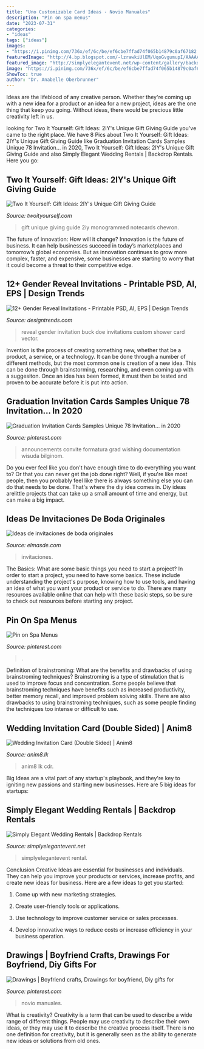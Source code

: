 ```yaml
---
title: "Uno Customizable Card Ideas - Novio Manuales"
description: "Pin on spa menus"
date: "2023-07-31"
categories:
- "ideas"
tags: ["ideas"]
images:
- "https://i.pinimg.com/736x/ef/6c/be/ef6cbe7ffad74f065b14879c0af67182.jpg"
featuredImage: "http://4.bp.blogspot.com/-lzrawkiUlEM/UqoGvgumupI/AAAAAAAAHuU/tP_qKKp5WW4/s1600/photo+3.JPG"
featured_image: "http://simplyelegantevent.net/wp-content/gallery/backdrop-slideshow/677A1906.jpg"
image: "https://i.pinimg.com/736x/ef/6c/be/ef6cbe7ffad74f065b14879c0af67182.jpg"
ShowToc: true
author: "Dr. Anabelle Oberbrunner"
---
```



Ideas are the lifeblood of any creative person. Whether they're coming up with a new idea for a product or an idea for a new project, ideas are the one thing that keep you going. Without ideas, there would be precious little creativity left in us.

	

		
looking for Two It Yourself: Gift Ideas: 2IY&#039;s Unique Gift Giving Guide you've came to the right place. We have 8 Pics about Two It Yourself: Gift Ideas: 2IY&#039;s Unique Gift Giving Guide like Graduation Invitation Cards Samples Unique 78 Invitation… in 2020, Two It Yourself: Gift Ideas: 2IY&#039;s Unique Gift Giving Guide and also Simply Elegant Wedding Rentals | Backdrop Rentals. Here you go:
		
    
## Two It Yourself: Gift Ideas: 2IY&#039;s Unique Gift Giving Guide

<img loading=lazy src="http://4.bp.blogspot.com/-lzrawkiUlEM/UqoGvgumupI/AAAAAAAAHuU/tP_qKKp5WW4/s1600/photo+3.JPG" onerror="this.onerror=null;this.src='https://tse2.mm.bing.net/th?id=OIP.XNJct9l3IRZAlT_Puz89GAHaJ4&amp;pid=15.1';" alt="Two It Yourself: Gift Ideas: 2IY&#039;s Unique Gift Giving Guide">

_Source: twoityourself.com_

>gift unique giving guide 2iy monogrammed notecards chevron. 

	

The future of innovation: How will it change?
Innovation is the future of business. It can help businesses succeed in today’s marketplaces and tomorrow’s global economies. But as innovation continues to grow more complex, faster, and expensive, some businesses are starting to worry that it could become a threat to their competitive edge.

    
## 12+ Gender Reveal Invitations - Printable PSD, AI, EPS | Design Trends

<img loading=lazy src="https://images.designtrends.com/wp-content/uploads/2016/11/20181551/Custom-Gender-Reveal-Invitation.jpg" onerror="this.onerror=null;this.src='https://tse1.mm.bing.net/th?id=OIP.mdv638RkUvJL4lOEWlSSCQHaHR&amp;pid=15.1';" alt="12+ Gender Reveal Invitations - Printable PSD, AI, EPS | Design Trends">

_Source: designtrends.com_

>reveal gender invitation buck doe invitations custom shower card vector. 

	

Invention is the process of creating something new, whether that be a product, a service, or a technology. It can be done through a number of different methods, but the most common one is creation of a new idea. This can be done through brainstorming, researching, and even coming up with a suggesiton. Once an idea has been formed, it must then be tested and proven to be accurate before it is put into action.

    
## Graduation Invitation Cards Samples Unique 78 Invitation… In 2020

<img loading=lazy src="https://i.pinimg.com/736x/c3/4e/e7/c34ee7d231595af8d09292f0ca19d537.jpg" onerror="this.onerror=null;this.src='https://tse2.mm.bing.net/th?id=OIP.CSu65efnS12aIXHxKrYP7wHaI-&amp;pid=15.1';" alt="Graduation Invitation Cards Samples Unique 78 Invitation… in 2020">

_Source: pinterest.com_

>announcements convite formatura grad wishing documentation wisuda bilginom. 

	

Do you ever feel like you don't have enough time to do everything you want to? Or that you can never get the job done right? Well, if you're like most people, then you probably feel like there is always something else you can do that needs to be done. That's where the diy idea comes in. Diy ideas arelittle projects that can take up a small amount of time and energy, but can make a big impact.

    
## Ideas De Invitaciones De Boda Originales

<img loading=lazy src="http://elmasde.com/wp-content/uploads/2015/09/Ideas-de-invitaciones-de-boda-originales-2.jpg" onerror="this.onerror=null;this.src='https://tse2.mm.bing.net/th?id=OIP.1k0U72NuHmTM4k9logd6rAAAAA&amp;pid=15.1';" alt="Ideas de invitaciones de boda originales">

_Source: elmasde.com_

>invitaciones. 

	

The Basics: What are some basic things you need to start a project?
In order to start a project, you need to have some basics. These include understanding the project's purpose, knowing how to use tools, and having an idea of what you want your product or service to do. There are many resources available online that can help with these basic steps, so be sure to check out resources before starting any project.

    
## Pin On Spa Menus

<img loading=lazy src="https://i.pinimg.com/736x/00/40/a4/0040a46fb582ad33b3bb4bd2dbdd9926.jpg" onerror="this.onerror=null;this.src='https://tse4.mm.bing.net/th?id=OIP.n3ZncE_PNjzM3VBRjjulqwHaKd&amp;pid=15.1';" alt="Pin on Spa Menus">

_Source: pinterest.com_

>. 

	

Definition of brainstroming: What are the benefits and drawbacks of using brainstroming techniques?
Brainstroming is a type of stimulation that is used to improve focus and concentration. Some people believe that brainstroming techniques have benefits such as increased productivity, better memory recall, and improved problem solving skills. There are also drawbacks to using brainstroming techniques, such as some people finding the techniques too intense or difficult to use.

    
## Wedding Invitation Card (Double Sided) | Anim8

<img loading=lazy src="https://www.anim8.lk/media/catalog/product/cache/1/image/1800x/040ec09b1e35df139433887a97daa66f/f/r/front_and_back_8.jpg" onerror="this.onerror=null;this.src='https://tse3.mm.bing.net/th?id=OIP.zdoR4OO2XeMIABZo5nqcfQHaHa&amp;pid=15.1';" alt="Wedding Invitation Card (Double Sided) | Anim8">

_Source: anim8.lk_

>anim8 lk cdr. 

	

Big Ideas are a vital part of any startup's playbook, and they're key to igniting new passions and starting new businesses. Here are 5 big ideas for startups: 

    
## Simply Elegant Wedding Rentals | Backdrop Rentals

<img loading=lazy src="http://simplyelegantevent.net/wp-content/gallery/backdrop-slideshow/677A1906.jpg" onerror="this.onerror=null;this.src='https://tse1.mm.bing.net/th?id=OIP.UB1IrIHcpl-V81hlHicf0wHaFI&amp;pid=15.1';" alt="Simply Elegant Wedding Rentals | Backdrop Rentals">

_Source: simplyelegantevent.net_

>simplyelegantevent rental. 

	

Conclusion
Creative Ideas are essential for businesses and individuals. They can help you improve your products or services, increase profits, and create new ideas for business. Here are a few ideas to get you started:
1. Come up with new marketing strategies.

2. Create user-friendly tools or applications.

3. Use technology to improve customer service or sales processes.

4. Develop innovative ways to reduce costs or increase efficiency in your business operation.

    
## Drawings | Boyfriend Crafts, Drawings For Boyfriend, Diy Gifts For

<img loading=lazy src="https://i.pinimg.com/736x/ef/6c/be/ef6cbe7ffad74f065b14879c0af67182.jpg" onerror="this.onerror=null;this.src='https://tse2.mm.bing.net/th?id=OIP.LD5kXrpP1cd0fmDtWITiEwHaJ3&amp;pid=15.1';" alt="Drawings | Boyfriend crafts, Drawings for boyfriend, Diy gifts for">

_Source: pinterest.com_

>novio manuales. 

	

What is creativity?
Creativity is a term that can be used to describe a wide range of different things. People may use creativity to describe their own ideas, or they may use it to describe the creative process itself. There is no one definition for creativity, but it is generally seen as the ability to generate new ideas or solutions from old ones.

